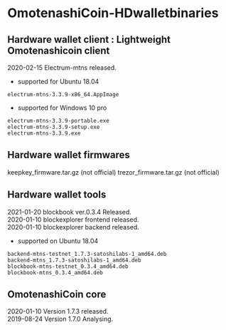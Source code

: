 # OmotenashiCoin-HDwalletbinaries

## Hardware wallet client : Lightweight Omotenashicoin client
2020-02-15 Electrum-mtns released. 
* supported for Ubuntu 18.04 
```
electrum-mtns-3.3.9-x86_64.AppImage
```

* supported for Windows 10 pro
```
electrum-mtns-3.3.9-portable.exe
electrum-mtns-3.3.9-setup.exe
electrum-mtns-3.3.9.exe
```
## Hardware wallet firmwares
keepkey_firmware.tar.gz (not official)
trezor_firmware.tar.gz (not official)

## Hardware wallet tools
2021-01-20 blockbook ver.0.3.4 Released.  
2020-01-10 blockexplorer frontend released.   
2020-01-10 blockexplorer backend released.  

* supported on Ubuntu 18.04
```
backend-mtns-testnet_1.7.3-satoshilabs-1_amd64.deb
backend-mtns_1.7.3-satoshilabs-1_amd64.deb
blockbook-mtns-testnet_0.3.4_amd64.deb
blockbook-mtns_0.3.4_amd64.deb
```

## OmotenashiCoin core 
2020-01-10 Version 1.7.3 released.  
2019-08-24 Version 1.7.0 Analysing.



